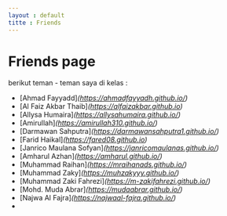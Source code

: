 ```yaml
---
layout : default
titte : Friends
---
```

# Friends page 


berikut teman - teman saya di kelas :
- [Ahmad Fayyadd]_(https://ahmadfayyadh.github.io/)_
- [Al Faiz Akbar Thaib]_(https://alfaizakbar.github.io)_
- [Allysa Humaira]_(https://allysahumaira.github.io/)_
- [Amirullah]_(https://amirullah310.github.io/)_
- [Darmawan Sahputra]_(https://darmawansahputra1.github.io/)_
- [Farid Haikal]_(https://fared08.github.io)_
- [Janrico Maulana Sofyan]_(https://janricomaulanas.github.io/)_
- [Amharul Azhan]_(https://amharul.github.io/)_
- [Muhammad Raihan]_(https://mraihanads.github.io/)_
- [Muhammad Zaky]_(https://muhzakyyy.github.io/)_
- [Muhammad Zaki Fahrezi]_(https://m-zakifahrezi.github.io/)_
- [Mohd. Muda Abrar]_(https://mudaabrar.github.io/)_
- [Najwa Al Fajra]_(https://najwaal-fajra.github.io/)_
- 